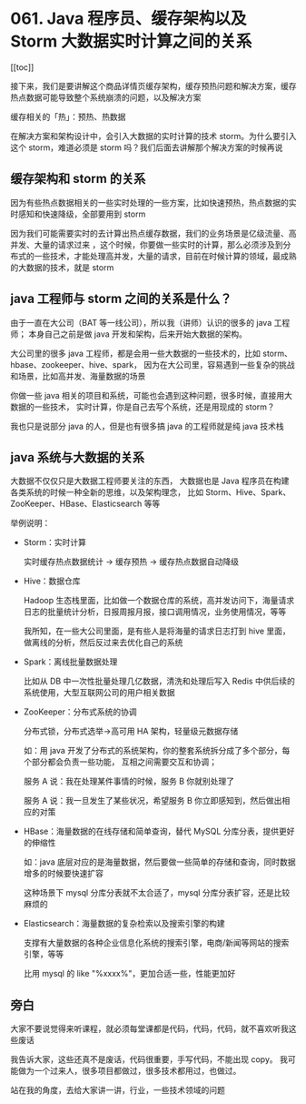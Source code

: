 # 061. Java 程序员、缓存架构以及 Storm 大数据实时计算之间的关系
[[toc]]

接下来，我们是要讲解这个商品详情页缓存架构，缓存预热问题和解决方案，缓存热点数据可能导致整个系统崩溃的问题，以及解决方案

缓存相关的「热」：预热、热数据

在解决方案和架构设计中，会引入大数据的实时计算的技术 storm。为什么要引入这个 storm，难道必须是 storm 吗？我们后面去讲解那个解决方案的时候再说

## 缓存架构和 storm 的关系
因为有些热点数据相关的一些实时处理的一些方案，比如快速预热，热点数据的实时感知和快速降级，全部要用到 storm

因为我们可能需要实时的去计算出热点缓存数据，我们的业务场景是亿级流量、高并发、大量的请求过来
，这个时候，你要做一些实时的计算，那么必须涉及到分布式的一些技术，才能处理高并发，大量的请求，目前在时候计算的领域，最成熟的大数据的技术，就是 storm

## java 工程师与 storm 之间的关系是什么？
由于一直在大公司（BAT 等一线公司），所以我（讲师）认识的很多的 java 工程师；
本身自己之前是做 java 开发和架构，后来开始大数据的架构。

大公司里的很多 java 工程师，都是会用一些大数据的一些技术的，比如 storm、hbase、zookeeper、hive、spark，
因为在大公司里，容易遇到一些复杂的挑战和场景，比如高并发、海量数据的场景

你做一些 java 相关的项目和系统，可能也会遇到这种问题，很多时候，直接用大数据的一些技术，
实时计算，你是自己去写个系统，还是用现成的 storm？

我也只是说部分 java 的人，但是也有很多搞 java 的工程师就是纯 java 技术栈

## java 系统与大数据的关系
大数据不仅仅只是大数据工程师要关注的东西，
大数据也是 Java 程序员在构建各类系统的时候一种全新的思维，以及架构理念，
比如 Storm、Hive、Spark、ZooKeeper、HBase、Elasticsearch 等等

举例说明：

- Storm：实时计算

    实时缓存热点数据统计 -> 缓存预热 -> 缓存热点数据自动降级
- Hive：数据仓库

    Hadoop 生态栈里面，比如做一个数据仓库的系统，高并发访问下，海量请求日志的批量统计分析，日报周报月报，接口调用情况，业务使用情况，等等

    我所知，在一些大公司里面，是有些人是将海量的请求日志打到 hive 里面，做离线的分析，然后反过来去优化自己的系统
- Spark：离线批量数据处理

    比如从 DB 中一次性批量处理几亿数据，清洗和处理后写入 Redis 中供后续的系统使用，大型互联网公司的用户相关数据

- ZooKeeper：分布式系统的协调

    分布式锁，分布式选举->高可用 HA 架构，轻量级元数据存储

    如：用 java 开发了分布式的系统架构，你的整套系统拆分成了多个部分，每个部分都会负责一些功能，
    互相之间需要交互和协调；

    服务 A 说：我在处理某件事情的时候，服务 B 你就别处理了

    服务 A 说：我一旦发生了某些状况，希望服务 B 你立即感知到，然后做出相应的对策
- HBase：海量数据的在线存储和简单查询，替代 MySQL 分库分表，提供更好的伸缩性

    如：java 底层对应的是海量数据，然后要做一些简单的存储和查询，同时数据增多的时候要快速扩容

    这种场景下 mysql 分库分表就不太合适了，mysql 分库分表扩容，还是比较麻烦的
- Elasticsearch：海量数据的复杂检索以及搜索引擎的构建

    支撑有大量数据的各种企业信息化系统的搜索引擎，电商/新闻等网站的搜索引擎，等等

    比用 mysql 的 like "%xxxx%"，更加合适一些，性能更加好

## 旁白
大家不要说觉得来听课程，就必须每堂课都是代码，代码，代码，就不喜欢听我这些废话

我告诉大家，这些还真不是废话，代码很重要，手写代码，不能出现 copy。
我可能做为一个过来人，很多项目都做过，很多技术都用过，也做过。

站在我的角度，去给大家讲一讲，行业，一些技术领域的问题


<iframe  height="500px" width="100%" frameborder=0 allowfullscreen="true" :src="$withBase('/ads.html')"></iframe>
